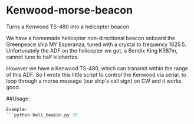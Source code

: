 # Kenwood-morse-beacon
Turns a Kenwood TS-480 into a helicopter beacon

We have a homemade helicopter non-directional beacon onboard the Greenpeace ship MY Esperanza, tuned with a crystal to frequency 1625.5. Unfortunately the ADF on the helicopter we got, a Bendix King KR87m, cannot tune to half kilohertzs.

However we have a Kenwood TS-480, which can transmit within the range of this ADF. So I wrote this little script to control the Kenwood via serial, to loop through a morse message (our ship's call sign) on CW and it works good.

##Usage:
```python heli_beacon.py {timer in minutes}
Example: 
```python heli_beacon.py 30

